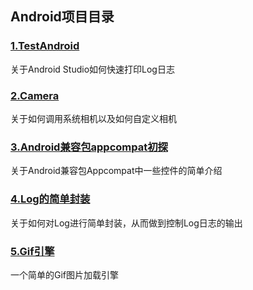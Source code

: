 ## Android项目目录
<h3><a href="https://github.com/Hackergeek/android/tree/master/TestAndroidStudio">1.TestAndroid</a></h3>
	关于Android Studio如何快速打印Log日志
<h3><a href="https://github.com/Hackergeek/android/tree/master/Camera">2.Camera</a></h3>
	关于如何调用系统相机以及如何自定义相机
<h3><a href="https://github.com/Hackergeek/android/tree/master/TestAppcompat">3.Android兼容包appcompat初探</a></h3>
	关于Android兼容包Appcompat中一些控件的简单介绍
<h3><a href="https://github.com/Hackergeek/android/tree/master/MyLog">4.Log的简单封装</a></h3>
	关于如何对Log进行简单封装，从而做到控制Log日志的输出
<h3><a href="https://github.com/Hackergeek/android/tree/master/gif_engine">5.Gif引擎</a></h3>
	一个简单的Gif图片加载引擎

